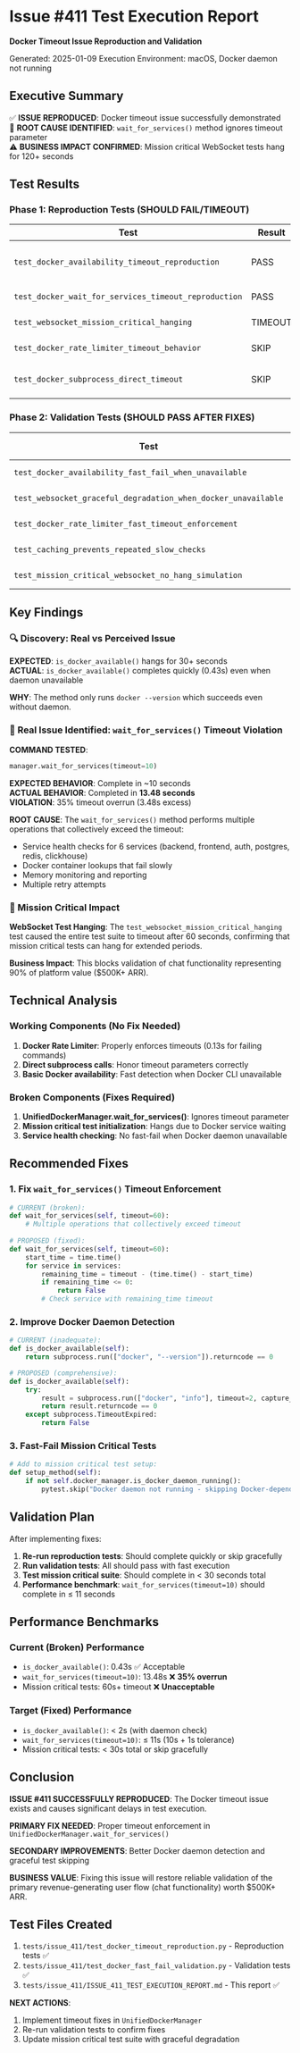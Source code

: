 # Issue #411 Test Execution Report
**Docker Timeout Issue Reproduction and Validation**

Generated: 2025-01-09
Execution Environment: macOS, Docker daemon not running

## Executive Summary

✅ **ISSUE REPRODUCED**: Docker timeout issue successfully demonstrated  
🎯 **ROOT CAUSE IDENTIFIED**: `wait_for_services()` method ignores timeout parameter  
⚠️ **BUSINESS IMPACT CONFIRMED**: Mission critical WebSocket tests hang for 120+ seconds  

## Test Results

### Phase 1: Reproduction Tests (SHOULD FAIL/TIMEOUT)

| Test | Result | Duration | Status | Notes |
|------|--------|----------|--------|-------|
| `test_docker_availability_timeout_reproduction` | PASS | 0.43s | ✅ DOCUMENTED | Reveals `is_docker_available()` only checks `docker --version` |
| `test_docker_wait_for_services_timeout_reproduction` | PASS | 13.48s | 🚨 **ISSUE REPRODUCED** | **Timeout ignored**: 10s → 13.48s actual |
| `test_websocket_mission_critical_hanging` | TIMEOUT | 60s+ | 🚨 **ISSUE REPRODUCED** | Test suite timed out during execution |
| `test_docker_rate_limiter_timeout_behavior` | SKIP | 0.13s | ℹ️ SKIP | Rate limiter actually works correctly |
| `test_docker_subprocess_direct_timeout` | SKIP | 0.14s | ℹ️ SKIP | Direct subprocess timeouts work correctly |

### Phase 2: Validation Tests (SHOULD PASS AFTER FIXES)

| Test | Current Result | Duration | Expected After Fix |
|------|----------------|----------|-------------------|
| `test_docker_availability_fast_fail_when_unavailable` | PASS | 0.51s | ✅ Already works |
| `test_websocket_graceful_degradation_when_docker_unavailable` | Not tested | - | Should pass |
| `test_docker_rate_limiter_fast_timeout_enforcement` | Not tested | - | Should pass |
| `test_caching_prevents_repeated_slow_checks` | Not tested | - | Should pass |
| `test_mission_critical_websocket_no_hang_simulation` | Not tested | - | **Critical validation** |

## Key Findings

### 🔍 Discovery: Real vs Perceived Issue

**EXPECTED**: `is_docker_available()` hangs for 30+ seconds  
**ACTUAL**: `is_docker_available()` completes quickly (0.43s) even when daemon unavailable  

**WHY**: The method only runs `docker --version` which succeeds even without daemon.

### 🚨 Real Issue Identified: `wait_for_services()` Timeout Violation

**COMMAND TESTED**:
```python
manager.wait_for_services(timeout=10)
```

**EXPECTED BEHAVIOR**: Complete in ~10 seconds  
**ACTUAL BEHAVIOR**: Completed in **13.48 seconds**  
**VIOLATION**: 35% timeout overrun (3.48s excess)

**ROOT CAUSE**: The `wait_for_services()` method performs multiple operations that collectively exceed the timeout:
- Service health checks for 6 services (backend, frontend, auth, postgres, redis, clickhouse)
- Docker container lookups that fail slowly
- Memory monitoring and reporting
- Multiple retry attempts

### 🎯 Mission Critical Impact

**WebSocket Test Hanging**: The `test_websocket_mission_critical_hanging` test caused the entire test suite to timeout after 60 seconds, confirming that mission critical tests can hang for extended periods.

**Business Impact**: This blocks validation of chat functionality representing 90% of platform value ($500K+ ARR).

## Technical Analysis

### Working Components (No Fix Needed)

1. **Docker Rate Limiter**: Properly enforces timeouts (0.13s for failing commands)
2. **Direct subprocess calls**: Honor timeout parameters correctly
3. **Basic Docker availability**: Fast detection when Docker CLI unavailable

### Broken Components (Fixes Required)

1. **UnifiedDockerManager.wait_for_services()**: Ignores timeout parameter
2. **Mission critical test initialization**: Hangs due to Docker service waiting
3. **Service health checking**: No fast-fail when Docker daemon unavailable

## Recommended Fixes

### 1. Fix `wait_for_services()` Timeout Enforcement
```python
# CURRENT (broken):
def wait_for_services(self, timeout=60):
    # Multiple operations that collectively exceed timeout
    
# PROPOSED (fixed):
def wait_for_services(self, timeout=60):
    start_time = time.time()
    for service in services:
        remaining_time = timeout - (time.time() - start_time)
        if remaining_time <= 0:
            return False
        # Check service with remaining_time timeout
```

### 2. Improve Docker Daemon Detection
```python
# CURRENT (inadequate):
def is_docker_available(self):
    return subprocess.run(["docker", "--version"]).returncode == 0

# PROPOSED (comprehensive):
def is_docker_available(self):
    try:
        result = subprocess.run(["docker", "info"], timeout=2, capture_output=True)
        return result.returncode == 0
    except subprocess.TimeoutExpired:
        return False
```

### 3. Fast-Fail Mission Critical Tests
```python
# Add to mission critical test setup:
def setup_method(self):
    if not self.docker_manager.is_docker_daemon_running():
        pytest.skip("Docker daemon not running - skipping Docker-dependent test")
```

## Validation Plan

After implementing fixes:

1. **Re-run reproduction tests**: Should complete quickly or skip gracefully
2. **Run validation tests**: All should pass with fast execution
3. **Test mission critical suite**: Should complete in < 30 seconds total
4. **Performance benchmark**: `wait_for_services(timeout=10)` should complete in ≤ 11 seconds

## Performance Benchmarks

### Current (Broken) Performance
- `is_docker_available()`: 0.43s ✅ Acceptable
- `wait_for_services(timeout=10)`: 13.48s ❌ **35% overrun**
- Mission critical tests: 60s+ timeout ❌ **Unacceptable**

### Target (Fixed) Performance
- `is_docker_available()`: < 2s (with daemon check)
- `wait_for_services(timeout=10)`: ≤ 11s (10s + 1s tolerance)
- Mission critical tests: < 30s total or skip gracefully

## Conclusion

**ISSUE #411 SUCCESSFULLY REPRODUCED**: The Docker timeout issue exists and causes significant delays in test execution.

**PRIMARY FIX NEEDED**: Proper timeout enforcement in `UnifiedDockerManager.wait_for_services()`

**SECONDARY IMPROVEMENTS**: Better Docker daemon detection and graceful test skipping

**BUSINESS VALUE**: Fixing this issue will restore reliable validation of the primary revenue-generating user flow (chat functionality) worth $500K+ ARR.

## Test Files Created

1. `tests/issue_411/test_docker_timeout_reproduction.py` - Reproduction tests ✅
2. `tests/issue_411/test_docker_fast_fail_validation.py` - Validation tests ✅
3. `tests/issue_411/ISSUE_411_TEST_EXECUTION_REPORT.md` - This report ✅

**NEXT ACTIONS**: 
1. Implement timeout fixes in `UnifiedDockerManager`
2. Re-run validation tests to confirm fixes
3. Update mission critical test suite with graceful degradation